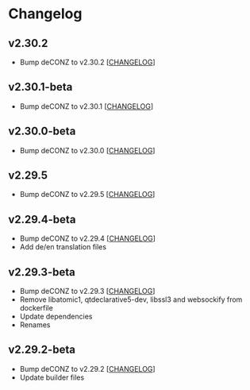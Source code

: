 # Changelog

## v2.30.2

- Bump deCONZ to v2.30.2 [[CHANGELOG](https://github.com/dresden-elektronik/deconz-rest-plugin/releases/tag/v2.30.2)]

## v2.30.1-beta

- Bump deCONZ to v2.30.1 [[CHANGELOG](https://github.com/dresden-elektronik/deconz-rest-plugin/releases/tag/v2.30.1-beta)]

## v2.30.0-beta

- Bump deCONZ to v2.30.0 [[CHANGELOG](https://github.com/dresden-elektronik/deconz-rest-plugin/releases/tag/v2.30.0-beta)]

## v2.29.5

- Bump deCONZ to v2.29.5 [[CHANGELOG](https://github.com/dresden-elektronik/deconz-rest-plugin/releases/tag/v2.29.5)]

## v2.29.4-beta

- Bump deCONZ to v2.29.4 [[CHANGELOG](https://github.com/dresden-elektronik/deconz-rest-plugin/releases/tag/v2.29.4-beta)]
- Add de/en translation files

## v2.29.3-beta

- Bump deCONZ to v2.29.3 [[CHANGELOG](https://github.com/dresden-elektronik/deconz-rest-plugin/releases/tag/v2.29.3-beta)]
- Remove libatomic1, qtdeclarative5-dev, libssl3 and websockify from dockerfile
- Update dependencies
- Renames

## v2.29.2-beta

- Bump deCONZ to v2.29.2 [[CHANGELOG](https://github.com/dresden-elektronik/deconz-rest-plugin/releases/tag/v2.29.2-beta)]
- Update builder files
